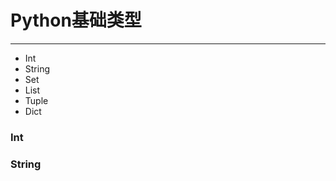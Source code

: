 # Python基础类型

---

- Int
- String
- Set
- List
- Tuple
- Dict

<script setup>
import CodeMaxEidtor from "../../src/components/CodeMaxEidtor.vue"

import PythonCode from "../../src/python/code"
</script>

### Int

<CodeMaxEidtor :code="PythonCode.IntDemo" />

### String

<CodeMaxEidtor :code="PythonCode.StringDemo" />
